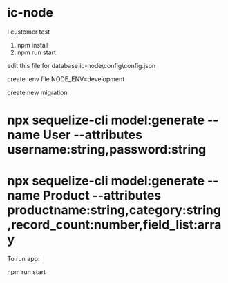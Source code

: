 # ic-node

I customer test

1. npm install
2. npm run start

edit this file for database ic-node\config\config.json

create .env file
NODE_ENV=development



create new migration

# npx sequelize-cli model:generate --name User --attributes username:string,password:string

# npx sequelize-cli model:generate --name Product --attributes productname:string,category:string,record_count:number,field_list:array

To run app:

npm run start


